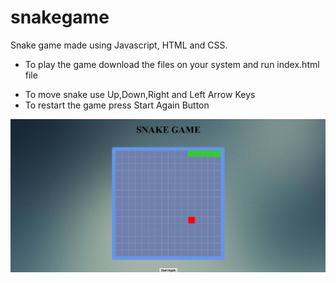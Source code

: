 # snakegame
Snake game made using Javascript, HTML and CSS.

- To play the game download the files on your system and run index.html file
<!-- Game can also be play on website URL = https://snake-game827.herokuapp.com/  -->

- To move snake use Up,Down,Right and Left Arrow Keys
- To restart the game press Start Again Button


![image](Screenshot-snake_game.png)

